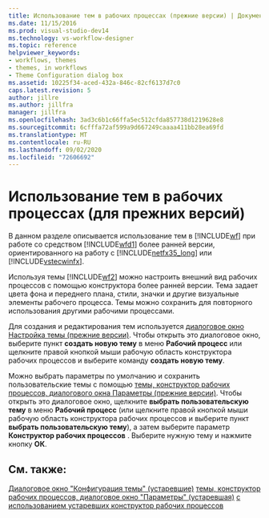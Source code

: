 ```yaml
---
title: Использование тем в рабочих процессах (прежние версии) | Документация Майкрософт
ms.date: 11/15/2016
ms.prod: visual-studio-dev14
ms.technology: vs-workflow-designer
ms.topic: reference
helpviewer_keywords:
- workflows, themes
- themes, in workflows
- Theme Configuration dialog box
ms.assetid: 10225f34-aced-432a-846c-82cf6137d7c0
caps.latest.revision: 5
author: jillre
ms.author: jillfra
manager: jillfra
ms.openlocfilehash: 3ad3c6b1c66ffa5ec512cfda857738d1219628e8
ms.sourcegitcommit: 6cfffa72af599a9d667249caaaa411bb28ea69fd
ms.translationtype: MT
ms.contentlocale: ru-RU
ms.lasthandoff: 09/02/2020
ms.locfileid: "72606692"
---
```

# <a name="using-themes-in-workflows-legacy"></a>Использование тем в рабочих процессах (для прежних версий)
В данном разделе описывается использование тем в [!INCLUDE[wf](../includes/wf-md.md)] при работе со средством [!INCLUDE[wfd1](../includes/wfd1-md.md)] более ранней версии, ориентированного на работу с [!INCLUDE[netfx35_long](../includes/netfx35-long-md.md)] или [!INCLUDE[vstecwinfx](../includes/vstecwinfx-md.md)].

 Используя темы [!INCLUDE[wf2](../includes/wf2-md.md)] можно настроить внешний вид рабочих процессов с помощью конструктора более ранней версии. Тема задает цвета фона и переднего плана, стили, значки и другие визуальные элементы рабочего процесса. Темы можно сохранить для повторного использования другими рабочими процессами.

 Для создания и редактирования тем используется [диалоговое окно Настройка темы (прежние версии)](../workflow-designer/theme-configuration-dialog-box-legacy.md). Чтобы открыть это диалоговое окно, выберите пункт **создать новую тему** в меню **Рабочий процесс** или щелкните правой кнопкой мыши рабочую область конструктора рабочих процессов и выберите команду **создать новую тему**.

 Можно выбрать параметры по умолчанию и сохранить пользовательские темы с помощью [темы, конструктор рабочих процессов, диалогового окна Параметры (прежние версии)](../workflow-designer/themes-workflow-designer-options-dialog-box-legacy.md). Чтобы открыть это диалоговое окно, щелкните **выбрать пользовательскую тему** в меню **Рабочий процесс** (или щелкните правой кнопкой мыши рабочую область конструктора рабочих процессов и выберите пункт **выбрать пользовательскую тему**), а затем выберите параметр **Конструктор рабочих процессов** . Выберите нужную тему и нажмите кнопку **ОК**.

## <a name="see-also"></a>См. также:
 [Диалоговое окно "Конфигурация темы" (устаревшие)](../workflow-designer/theme-configuration-dialog-box-legacy.md) [темы, конструктор рабочих процессов, диалоговое окно "Параметры" (устаревшая)](../workflow-designer/themes-workflow-designer-options-dialog-box-legacy.md) [с использованием устаревших конструктор рабочих процессов](../workflow-designer/using-the-legacy-workflow-designer.md)